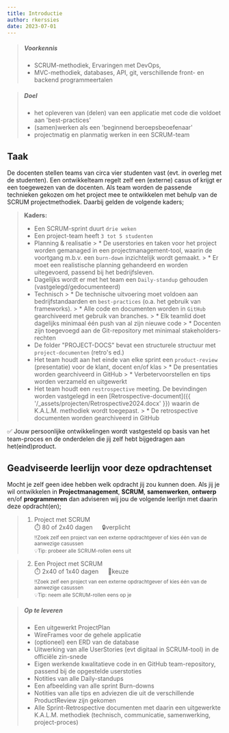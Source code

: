```yaml
---
title: Introductie
author: rkerssies
date: 2023-07-01
---
```



> ##### Voorkennis
> * SCRUM-methodiek, Ervaringen met DevOps, 
> * MVC-methodiek, databases, API, git, verschillende front- en backend programmeertalen


> ##### Doel
> * het opleveren van (delen) van een applicatie met code die voldoet aan 'best-practices' 
> * (samen)werken als een 'beginnend beroepsbeoefenaar'
> * projectmatig en planmatig werken in een SCRUM-team


## Taak
De docenten stellen teams van circa vier studenten vast (evt. in overleg met de studenten). 
Een ontwikkelteam regelt zelf een (externe) casus of krijgt er een toegewezen van de docenten.
Als team worden de passende technieken gekozen om het project mee te ontwikkelen met behulp van de SCRUM projectmethodiek.
Daarbij gelden de volgende kaders;

> **Kaders:**
> * Een SCRUM-sprint duurt `drie weken`
> * Een project-team heeft `3 tot 5 studenten`
> * Planning & realisatie
    >   * De userstories en taken voor het project worden gemanaged in een projectmanagement-tool, waarin de voortgang
   m.b.v. een `burn-down` inzichtelijk wordt gemaakt.
    >   * Er moet een realistische planning gehandeerd en worden uitegevoerd, passend bij het bedrijfsleven.
> * Dagelijks wordt er met het team een `Daily-standup` gehouden (vastgelegd/gedocumenteerd)
> * Technisch
    >   * De technische uitvoering moet voldoen aan bedrijfstandaarden en `best-practices` (o.a. het gebruik van frameworks). 
    >   * Alle code en documenten worden in `GitHub` gearchiveerd met gebruik van branches.
    >   * Elk teamlid doet dagelijks minimaal één push van al zijn nieuwe code
    >   * Docenten zijn toegevoegd aan de Git-repository met minimaal stakeholders-rechten
> * De folder "PROJECT-DOCS" bevat een structurele structuur met `project-documenten` (retro's ed.)
> * Het team houdt aan het einde van elke sprint een `product-review` (presentatie) voor de klant, docent en/of klas
    >   * De presentaties worden gearchiveerd in GitHub
    >   * Verbetervoorstellen en tips worden verzameld en uitgewerkt
> * Het team houdt een `restrospective` meeting. De bevindingen worden vastgelegd in een [Retrospective-document]({{ '/_assets/projecten/Retrospective2024.docx' }}) 
 waarin de K.A.L.M. methodiek wordt toegepast.
    >   * De retrospective documenten worden gearchiveerd in GitHub



✅ Jouw persoonlijke ontwikkelingen wordt vastgesteld op basis van het team-proces en de onderdelen die jij zelf
hebt bijgedragen aan het(eind)product.

    
## Geadviseerde leerlijn voor deze opdrachtenset
Mocht je zelf geen idee hebben welk opdracht jij zou kunnen doen.
Als jij je wil ontwikkelen in **Projectmanagement**, **SCRUM**, **samenwerken**, **ontwerp** en/of **programmeren** dan adviseren wij jou de
volgende leerlijn met daarin deze opdracht(en);
> 1.  Project met SCRUM<br>
> ⏱️ 80 of 2x40 dagen &emsp; 🔒verplicht<br>
> <small>‼️Zoek zelf een project van een externe opdrachtgever of kies één van de aanwezige casussen</small><br>
> <small>💡Tip: probeer alle SCRUM-rollen eens uit</small>

> 2. Een Project met SCRUM<br>
> ⏱️ 2x40 of 1x40 dagen &emsp; 🪽keuze<br>
> <small>‼️Zoek zelf een project van een externe opdrachtgever of kies één van de aanwezige casussen</small><br>
> <small>💡Tip: neem alle SCRUM-rollen eens op je</small>


> ##### Op te leveren
> * Een uitgewerkt ProjectPlan
> * WireFrames voor de gehele applicatie
> * (optioneel) een ERD van de database
> * Uitwerking van alle UserStories (evt digitaal in SCRUM-tool) in de officiële zin-snede
> * Eigen werkende kwalitatieve code in en GitHub team-repository, passend bij de opgestelde userstoties
> * Notities van alle Daily-standups
> * Een afbeelding van alle sprint Burn-downs
> * Notities van alle tips en adviezen die uit de verschillende ProductReview zijn gekomen
> * Alle Sprint-Retrospective documenten met daarin een uitgewerkte K.A.L.M. methodiek (technisch, communicatie, samenwerking, project-proces) 

